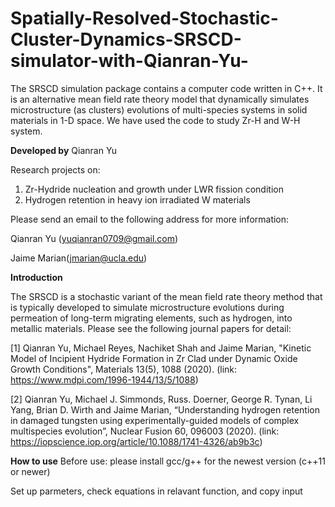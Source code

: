 # Spatially-Resolved-Stochastic-Cluster-Dynamics-SRSCD-simulator-with-Qianran-Yu-
The SRSCD simulation package contains a computer code written in C++. It is an alternative mean field rate theory model that dynamically simulates microstructure (as clusters) evolutions of multi-species systems in solid materials in 1-D space. We have used the code to study Zr-H and W-H system.

****Developed by****
Qianran Yu

Research projects on:
1. Zr-Hydride nucleation and growth under LWR fission condition
2. Hydrogen retention in heavy ion irradiated W materials

Please send an email to the following address for more information:

Qianran Yu (yuqianran0709@gmail.com)

Jaime Marian(jmarian@ucla.edu)

****Introduction****

The SRSCD is a stochastic variant of the mean field rate theory method that is typically developed to simulate microstructure evolutions during permeation of long-term migrating elements, such as hydrogen, into metallic materials. Please see the following journal papers for detail:

[1] Qianran Yu, Michael Reyes, Nachiket Shah and Jaime Marian, "Kinetic Model of Incipient Hydride Formation in Zr Clad under Dynamic Oxide Growth Conditions", Materials 13(5), 1088 (2020). (link: https://www.mdpi.com/1996-1944/13/5/1088)

[2] Qianran Yu, Michael J. Simmonds, Russ. Doerner, George R. Tynan, Li Yang, Brian D. Wirth and Jaime Marian, “Understanding hydrogen retention in damaged tungsten using experimentally-guided models of complex multispecies evolution”, Nuclear Fusion 60, 096003 (2020). (link: https://iopscience.iop.org/article/10.1088/1741-4326/ab9b3c)

****How to use****
Before use: please install gcc/g++ for the newest version (c++11 or newer)

Set up parmeters, check equations in relavant function, and copy input 
